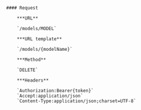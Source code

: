     #### Request

        ***URL**

        `/models/MODEL`

        ***URL template**

        `/models/{modelName}`

        ***Method**

        `DELETE`

        ***Headers**

        `Authorization:Bearer{token}`
        `Accept:application/json`
        `Content-Type:application/json;charset=UTF-8`
